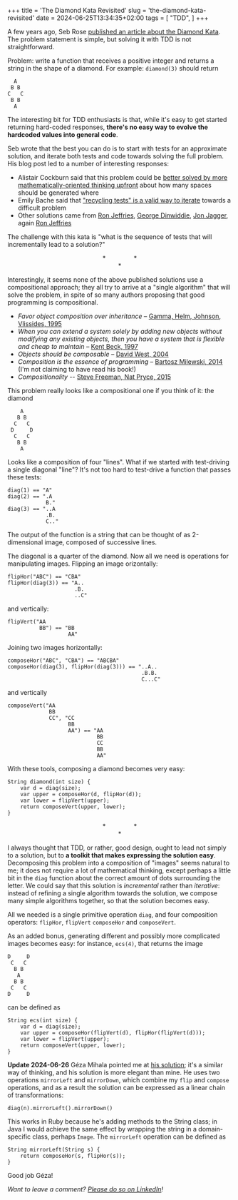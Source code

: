 +++
title = 'The Diamond Kata Revisited'
slug = 'the-diamond-kata-revisited'
date = 2024-06-25T13:34:35+02:00
tags = [
    "TDD",
]
+++

A few years ago, Seb Rose [published an article about the Diamond Kata](https://claysnow.co.uk/recycling-tests-in-tdd/ "Recycling tests in TDD &#8211; Claysnow"). The problem statement is simple, but solving it with TDD is not straightforward.

Problem: write a function that receives a positive integer and returns a string in the shape of a diamond. For example: `diamond(3)` should return

      A
     B B
    C   C
     B B
      A

The interesting bit for TDD enthusiasts is that, while it's easy to get started returning hard-coded responses, **there's no easy way to evolve the hardcoded values into general code**.

Seb wrote that the best you can do is to start with tests for an approximate solution, and iterate both tests and code towards solving the full problem. His blog post led to a number of interesting responses:

 * Alistair Cockburn said that this problem could be [better solved by more mathematically-oriented thinking upfront](https://web.archive.org/web/20170621004437/http://alistair.cockburn.us/Thinking+before+programming "Alistair.Cockburn.us | Thinking before programming") about how many spaces should be generated where
 * Emily Bache said that ["recycling tests" is a valid way to iterate](https://coding-is-like-cooking.info/2015/04/iterative-incremental-tdd-diamond-kata/ "Coding Is Like Cooking  &raquo; Blog Archive   &raquo; Iterative and Incremental TDD with the Diamond Kata") towards a difficult problem
 * Other solutions came from [Ron Jeffries](https://ronjeffries.com/articles/tdd-diamond/ "TDD on the Diamond Problem"), [George Dinwiddie](https://blog.gdinwiddie.com/2014/11/30/another-approach-to-the-diamond-kata/ "Another Approach to the Diamond Kata &#8211; George Dinwiddie&#039;s blog"), [Jon Jagger](https://jonjagger.blogspot.com/2012/06/sliming-and-refactoring-and-deliberate.html "less code, more software: sliming and refactoring and deliberate duplication"), again [Ron Jeffries](https://ronjeffries.com/articles/more-diamond/ "https://ronjeffries.com/articles/more-diamond/")
 
The challenge with this kata is "what is the sequence of tests that will incrementally lead to a solution?"  

<div align="center"> *&nbsp;&nbsp;&nbsp;&nbsp;&nbsp;&nbsp;&nbsp;&nbsp;&nbsp;&nbsp;&nbsp;&nbsp;&nbsp;&nbsp;&nbsp;&nbsp;*<br>*
</div>

Interestingly, it seems none of the above published solutions use a compositional approach; they all try to arrive at a "single algorithm" that will solve the problem, in spite of so many authors proposing that good programming is compositional.

* *Favor object composition over inheritance* – [Gamma, Helm, Johnson, Vlissides, 1995](https://books.google.it/books/about/Design_Patterns.html?id=6oHuKQe3TjQC&amp;redir_esc=y "Design Patterns: Elements of Reusable Object-Oriented Software - Erich Gamma, Richard Helm, Ralph Johnson, John Vlissides - Google Libri")
* *When you can extend a system solely by adding new objects without modifying any existing objects, then you have a system that is flexible and cheap to maintain* – [Kent Beck, 1997](https://books.google.it/books/about/Smalltalk_Best_Practice_Patterns.html?id=QLNGnVIuIuMC&amp;redir_esc=y "Smalltalk Best Practice Patterns - Kent Beck - Google Libri")
* *Objects should be composable* – [David West, 2004](https://bartoszmilewski.com/2014/10/28/category-theory-for-programmers-the-preface/ "Category Theory for Programmers: The Preface |   Bartosz Milewski&#039;s Programming Cafe")
* *Composition is the essence of programming* – [Bartosz Milewski, 2014](https://bartoszmilewski.com/2014/10/28/category-theory-for-programmers-the-preface/ "Category Theory for Programmers: The Preface |   Bartosz Milewski&#039;s Programming Cafe") (I'm not claiming to have read his book!)
* *Compositionality* -- [Steve Freeman, Nat Pryce, 2015](https://youtu.be/6Bia81dI-JE?si=Qwd2IIthEgyjgQ5h&amp;t=2219 "Building on SOLID foundations - Steve Freeman &amp; Nat Pryce - YouTube") 

This problem really looks like a compositional one if you think of it: the diamond

        A
       B B
      C   C
     D     D
      C   C
       B B
        A

Looks like a composition of four "lines".  What if we started with test-driving a single diagonal "line"?  It's not too hard to test-drive a function that passes these tests:

    diag(1) == "A"
    diag(2) == ".A
                B."
    diag(3) == "..A
                .B.
                C.."

The output of the function is a string that can be thought of as 2-dimensional image, composed of successive lines.

The diagonal is a quarter of the diamond.  Now all we need is operations for manipulating images. Flipping an image orizontally:

    flipHor("ABC") == "CBA"
    flipHor(diag(3)) == "A..
                         .B.
                         ..C"
    
and vertically:

    flipVert("AA
              BB") == "BB
                       AA"
    
Joining two images horizontally:

    composeHor("ABC", "CBA") == "ABCBA"
    composeHor(diag(3), flipHor(diag(3))) == "..A..
                                              .B.B.
                                              C...C"

and vertically

    composeVert("AA
                 BB
                 CC", "CC
                       BB
                       AA") == "AA
                                BB
                                CC
                                BB
                                AA"

With these tools, composing a diamond becomes very easy:

    String diamond(int size) {
        var d = diag(size);
        var upper = composeHor(d, flipHor(d));
        var lower = flipVert(upper);
        return composeVert(upper, lower);
    }


<div align="center"> *&nbsp;&nbsp;&nbsp;&nbsp;&nbsp;&nbsp;&nbsp;&nbsp;&nbsp;&nbsp;&nbsp;&nbsp;&nbsp;&nbsp;&nbsp;&nbsp;*<br>*
</div>

I always thought that TDD, or rather, good design, ought to lead not simply to a solution, but to **a toolkit that makes expressing the solution easy**.  Decomposing this problem into a composition of "images" seems natural to me; it does not require a lot of mathematical thinking, except perhaps a little bit in the `diag` function about the correct amount of dots surrounding the letter. We could say that this solution is *incremental* rather than *iterative*: instead of refining a single algorithm towards the solution, we compose many simple algorithms together, so that the solution becomes easy.

All we needed is a single primitive operation `diag`, and four composition operators: `flipHor`, `flipVert` `composeHor` and `composeVert`.

As an added bonus, generating different and possibly more complicated images becomes easy: for instance, `ecs(4)`, that returns the image

    D     D
     C   C
      B B
       A
      B B
     C   C
    D     D

can be defined as 

    String ecs(int size) {
        var d = diag(size);
        var upper = composeHor(flipVert(d), flipHor(flipVert(d)));
        var lower = flipVert(upper);
        return composeVert(upper, lower);
    }

**Update 2024-06-26** Géza Mihala pointed me at [his solution](https://infinitary.org/stray_words/diamond_kata.html "Diamond Kata"); it's a similar way of thinking, and his solution is more elegant than mine. He uses two operations `mirrorLeft` and `mirrorDown`, which combine my `flip` and `compose` operations, and as a result the solution can be expressed as a linear chain of transformations:

    diag(n).mirrorLeft().mirrorDown()
    
This works in Ruby because he's adding methods to the String class; in Java I would achieve the same effect by wrapping the string in a domain-specific class, perhaps `Image`.  The `mirrorLeft` operation can be defined as

    String mirrorLeft(String s) {
        return composeHor(s, flipHor(s));
    }

Good job Géza!


*Want to leave a comment? [Please do so on LinkedIn](https://www.linkedin.com/feed/update/urn:li:share:7211360180381351938/ "Matteo Vaccari on LinkedIn: The Diamond Kata Revisited")!*
